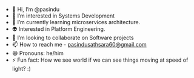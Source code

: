 - 👋 Hi, I’m @pasindu
- 👀 I’m interested in Systems Development
- 🌱 I’m currently learning microservices architecture.
- 👽 Interested in Platform Engineering.
- 💞️ I’m looking to collaborate on Software projects
- 📫 How to reach me - pasindusathsara60@gmail.com
- 😄 Pronouns: he/him
- ⚡ Fun fact: How we see world if we can see things moving at speed of light? :)

<!---
pasindu-22/pasindu-22 is a ✨ special ✨ repository because its `README.md` (this file) appears on your GitHub profile.
You can click the Preview link to take a look at your changes.
--->

